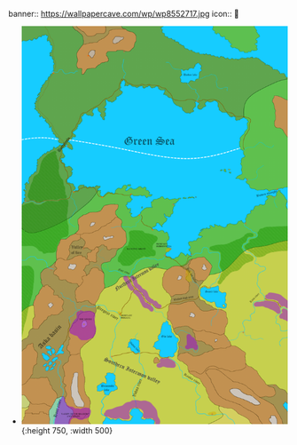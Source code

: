 banner:: https://wallpapercave.com/wp/wp8552717.jpg
icon:: 󰍍

- ![World Map](../assets/map.png){:height 750, :width 500}